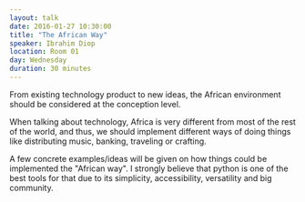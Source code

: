 ```yaml
---
layout: talk
date: 2016-01-27 10:30:00
title: "The African Way"
speaker: Ibrahim Diop
location: Room 01
day: Wednesday
duration: 30 minutes
---
```


From existing technology product to new ideas, the African environment should
be considered at the conception level.

When talking about technology, Africa
is very different from most of the rest of the world, and thus, we should
implement different ways of doing things like distributing music, banking,
traveling or crafting.

A few concrete examples/ideas will be given on how things could be implemented the "African way". I
strongly believe that python is one of the best tools for that due to its simplicity,
accessibility, versatility and big community.
